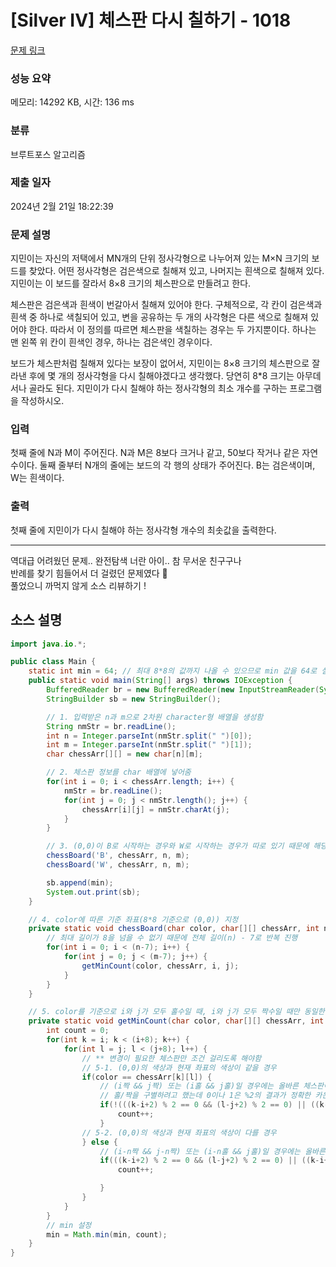 # [Silver IV] 체스판 다시 칠하기 - 1018 

[문제 링크](https://www.acmicpc.net/problem/1018) 

### 성능 요약

메모리: 14292 KB, 시간: 136 ms

### 분류

브루트포스 알고리즘

### 제출 일자

2024년 2월 21일 18:22:39

### 문제 설명

<p>지민이는 자신의 저택에서 MN개의 단위 정사각형으로 나누어져 있는 M×N 크기의 보드를 찾았다. 어떤 정사각형은 검은색으로 칠해져 있고, 나머지는 흰색으로 칠해져 있다. 지민이는 이 보드를 잘라서 8×8 크기의 체스판으로 만들려고 한다.</p>

<p>체스판은 검은색과 흰색이 번갈아서 칠해져 있어야 한다. 구체적으로, 각 칸이 검은색과 흰색 중 하나로 색칠되어 있고, 변을 공유하는 두 개의 사각형은 다른 색으로 칠해져 있어야 한다. 따라서 이 정의를 따르면 체스판을 색칠하는 경우는 두 가지뿐이다. 하나는 맨 왼쪽 위 칸이 흰색인 경우, 하나는 검은색인 경우이다.</p>

<p>보드가 체스판처럼 칠해져 있다는 보장이 없어서, 지민이는 8×8 크기의 체스판으로 잘라낸 후에 몇 개의 정사각형을 다시 칠해야겠다고 생각했다. 당연히 8*8 크기는 아무데서나 골라도 된다. 지민이가 다시 칠해야 하는 정사각형의 최소 개수를 구하는 프로그램을 작성하시오.</p>

### 입력 

 <p>첫째 줄에 N과 M이 주어진다. N과 M은 8보다 크거나 같고, 50보다 작거나 같은 자연수이다. 둘째 줄부터 N개의 줄에는 보드의 각 행의 상태가 주어진다. B는 검은색이며, W는 흰색이다.</p>

### 출력 

 <p>첫째 줄에 지민이가 다시 칠해야 하는 정사각형 개수의 최솟값을 출력한다.</p>

---
역대급 어려웠던 문제.. 완전탐색 너란 아이.. 참 무서운 친구구나    
반례를 찾기 힘들어서 더 걸렸던 문제였다 🥲    
풀었으니 까먹지 않게 소스 리뷰하기 !

## 소스 설명
```java
import java.io.*;

public class Main {
    static int min = 64; // 최대 8*8의 값까지 나올 수 있으므로 min 값을 64로 설정함
    public static void main(String[] args) throws IOException {
        BufferedReader br = new BufferedReader(new InputStreamReader(System.in));
        StringBuilder sb = new StringBuilder();

        // 1. 입력받은 n과 m으로 2차원 character형 배열을 생성함
        String nmStr = br.readLine();
        int n = Integer.parseInt(nmStr.split(" ")[0]);
        int m = Integer.parseInt(nmStr.split(" ")[1]);
        char chessArr[][] = new char[n][m];

        // 2. 체스판 정보를 char 배열에 넣어줌
        for(int i = 0; i < chessArr.length; i++) {
            nmStr = br.readLine();
            for(int j = 0; j < nmStr.length(); j++) {
                chessArr[i][j] = nmStr.charAt(j);
            }
        }

        // 3. (0,0)이 B로 시작하는 경우와 W로 시작하는 경우가 따로 있기 때문에 해당 함수를 각각 한 번씩, 총 두번 호출
        chessBoard('B', chessArr, n, m);
        chessBoard('W', chessArr, n, m);

        sb.append(min);
        System.out.print(sb);
    }

    // 4. color에 따른 기준 좌표(8*8 기준으로 (0,0)) 지정
    private static void chessBoard(char color, char[][] chessArr, int n, int m) {
        // 최대 길이가 8을 넘을 수 없기 때문에 전체 길이(n) - 7로 반복 진행
        for(int i = 0; i < (n-7); i++) {
            for(int j = 0; j < (m-7); j++) {
                getMinCount(color, chessArr, i, j);
            }
        }
    }

    // 5. color를 기준으로 i와 j가 모두 홀수일 때, i와 j가 모두 짝수일 때만 동일한 color가 들어있어야 함
    private static void getMinCount(char color, char[][] chessArr, int i, int j){
        int count = 0;
        for(int k = i; k < (i+8); k++) {
            for(int l = j; l < (j+8); l++) {
                // ** 변경이 필요한 체스판만 조건 걸리도록 해야함
                // 5-1. (0,0)의 색상과 현재 좌표의 색상이 같을 경우
                if(color == chessArr[k][l]) {
                    // (i짝 && j짝) 또는 (i홀 && j홀)일 경우에는 올바른 체스판이므로 반대 조건으로 !을 붙여 count 시킴
                    // 홀/짝을 구별하려고 했는데 0이나 1은 %2의 결과가 정확한 카운팅이 되지 않았음.. 그래서 아예 뺀값에 2를 더해서 홀/짝은 유지하고 나머지도 구할 수 있게끔 했더니 개선됨
                    if(!(((k-i+2) % 2 == 0 && (l-j+2) % 2 == 0) || ((k-i+2) % 2 == 1 && (l-j+2) % 2 == 1))) { // k-i 와 l-j를 했어야 했는데 처음에 l도 -i를 해버렸어서 수정했더니 성공!
                        count++;
                    }
                // 5-2. (0,0)의 색상과 현재 좌표의 색상이 다를 경우
                } else {
                    // (i-n짝 && j-n짝) 또는 (i-n홀 && j홀)일 경우에는 올바른 체스판이므로 반대 조건으로 !을 붙여 count 시킴
                    if(((k-i+2) % 2 == 0 && (l-j+2) % 2 == 0) || ((k-i+2) % 2 == 1 && (l-j+2) % 2 == 1)) {
                        count++;

                    }
                }
            }
        }
        // min 설정
        min = Math.min(min, count);
    }
}
```

